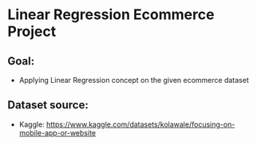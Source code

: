 # Linear Regression Ecommerce Project

## Goal:
- Applying Linear Regression concept on the given ecommerce dataset

## Dataset source: 
- Kaggle: https://www.kaggle.com/datasets/kolawale/focusing-on-mobile-app-or-website
